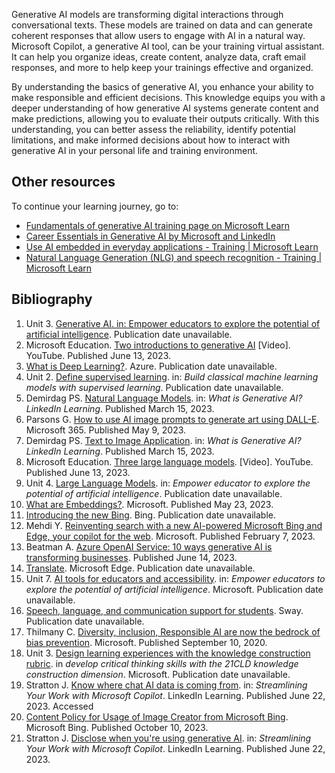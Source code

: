 Generative AI models are transforming digital interactions through conversational texts. These models are trained on data and can generate coherent responses that allow users to engage with AI in a natural way. Microsoft Copilot, a generative AI tool, can be your training virtual assistant. It can help you organize ideas, create content, analyze data, craft email responses, and more to help keep your trainings effective and organized.

By understanding the basics of generative AI, you enhance your ability to make responsible and efficient decisions. This knowledge equips you with a deeper understanding of how generative AI systems generate content and make predictions, allowing you to evaluate their outputs critically. With this understanding, you can better assess the reliability, identify potential limitations, and make informed decisions about how to interact with generative AI in your personal life and training environment.

## Other resources

To continue your learning journey, go to:

- [Fundamentals of generative AI training page on Microsoft Learn](/training/modules/fundamentals-generative-ai/)
- [Career Essentials in Generative AI by Microsoft and LinkedIn](https://www.linkedin.com/learning/paths/career-essentials-in-generative-ai-by-microsoft-and-linkedin)
- [Use AI embedded in everyday applications - Training | Microsoft Learn](/training/modules/leverage-ai-tools/4-use-ai-embedded-everyday-applications)
- [Natural Language Generation (NLG) and speech recognition - Training | Microsoft Learn](/training/modules/application-ai-with-ai-foundations-imagine-cup-junior/nlg-and-speech-recognition)

## Bibliography

1. Unit 3. [Generative AI. in: Empower educators to explore the potential of artificial intelligence](/training/modules/empower-educators-explore-potential-artificial-intelligence/generative-ai). Publication date unavailable.
1. Microsoft Education. [Two introductions to generative AI](https://www.youtube.com/watch?v=kKaO80vjZ6k&t=13s&ab_channel=MicrosoftEducation) [Video]. YouTube. Published June 13, 2023.
1. [What is Deep Learning?](https://azure.microsoft.com/resources/cloud-computing-dictionary/what-is-deep-learning/). Azure. Publication date unavailable.
1. Unit 2. [Define supervised learning](/training/modules/introduction-to-classical-machine-learning/2-supervised-learning). in: *Build classical machine learning models with supervised learning*. Publication date unavailable.
1. Demirdag PS. [Natural Language Models](https://www.linkedin.com/learning/what-is-generative-ai/natural-language-models?autoSkip=true&resume=false). in: *What is Generative AI? LinkedIn Learning*. Published March 15, 2023.
1. Parsons G. [How to use AI image prompts to generate art using DALL-E](https://create.microsoft.com/learn/articles/how-to-image-prompts-dall-e-ai). Microsoft 365. Published May 9, 2023.
1. Demirdag PS. [Text to Image Application](https://www.linkedin.com/learning/what-is-generative-ai/text-to-image-applications?autoSkip=true&resume=false). in: *What is Generative AI? LinkedIn Learning*. Published March 15, 2023.
1. Microsoft Education. [Three large language models](https://www.youtube.com/watch?v=cduqwsJO_aI&t=24s&ab_channel=MicrosoftEducation). [Video]. YouTube. Published June 13, 2023.
1. Unit 4. [Large Language Models](/training/modules/empower-educators-explore-potential-artificial-intelligence/large-language-models). in: *Empower educator to explore the potential of artificial intelligence*. Publication date unavailable.
1. [What are Embeddings?](/semantic-kernel/memories/embeddings?source=recommendations). Microsoft. Published May 23, 2023.
1. [Introducing the new Bing](https://www.microsoft.com/bing?ep=1020&es=192&form=MG0AUO&OCID=MG0AUO&cs=357927189#faq). Bing. Publication date unavailable.
1. Mehdi Y. [Reinventing search with a new AI-powered Microsoft Bing and Edge, your copilot for the web](https://blogs.microsoft.com/blog/2023/02/07/reinventing-search-with-a-new-ai-powered-microsoft-bing-and-edge-your-copilot-for-the-web/). Microsoft. Published February 7, 2023.
1. Beatman A. [Azure OpenAI Service: 10 ways generative AI is transforming businesses](https://azure.microsoft.com/blog/azure-openai-service-10-ways-generative-ai-is-transforming-businesses/). Published June 14, 2023.
1. [Translate](https://www.microsoft.com/edge/features/translate?form=MT00FA). Microsoft Edge. Publication date unavailable.
1. Unit 7. [AI tools for educators and accessibility](/training/modules/empower-educators-explore-potential-artificial-intelligence/ai-tools-educators-accessibility). in: *Empower educators to explore the potential of artificial intelligence*. Microsoft. Publication date unavailable.
1. [Speech, language, and communication support for students](https://support.microsoft.com/en-us/office/learn-more-about-sway-99eb93ce-b82b-4070-bde6-04c4b91730e3#articleFooterSupportBridge=discoverBridge). Sway. Publication date unavailable.
1. Thilmany C. [Diversity, inclusion, Responsible AI are now the bedrock of bias prevention](https://www.microsoft.com/industry/microsoft-in-business/business-transformation/2020/09/10/diversity-inclusion-and-responsible-ai-are-now-the-bedrock-of-bias-prevention/). Microsoft. Published September 10, 2020.
1. Unit 3. [Design learning experiences with the knowledge construction rubric](/training/modules/develop-critical-thinking-skills-with-21cld/design-learning-experiences). in *develop critical thinking skills with the 21CLD knowledge construction dimension*. Microsoft. Publication date unavailable.
1. Stratton J. [Know where chat AI data is coming from](https://www.linkedin.com/learning/streamlining-your-work-with-microsoft-bing-chat/know-where-chat-ai-data-is-coming-from). in: *Streamlining Your Work with Microsoft Copilot*. LinkedIn Learning. Published June 22, 2023. Accessed
1. [Content Policy for Usage of Image Creator from Microsoft Bing](https://www.bing.com/images/create/contentpolicy#:~:text=We%20prohibit%20the%20use%20of,the%20safety%20of%20our%20platform). Microsoft Bing. Published October 10, 2023.
1. Stratton J. [Disclose when you're using generative AI](https://www.linkedin.com/learning/streamlining-your-work-with-microsoft-bing-chat/disclose-when-you-re-using-generative-ai). in: *Streamlining Your Work with Microsoft Copilot*. LinkedIn Learning. Published June 22, 2023.
